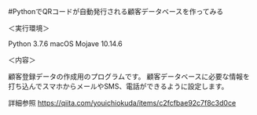 #PythonでQRコードが自動発行される顧客データベースを作ってみる

＜実行環境＞

Python 3.7.6
macOS Mojave 10.14.6

＜内容＞

顧客登録データの作成用のプログラムです。
顧客データベースに必要な情報を打ち込んでスマホからメールやSMS、電話ができるように設定します。


詳細参照
https://qiita.com/youichiokuda/items/c2fcfbae92c7f8c3d0ce
